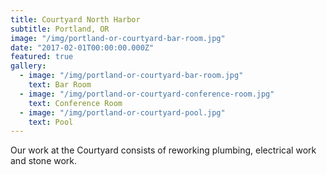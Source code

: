 ```yaml
---
title: Courtyard North Harbor
subtitle: Portland, OR
image: "/img/portland-or-courtyard-bar-room.jpg"
date: "2017-02-01T00:00:00.000Z"
featured: true
gallery:
  - image: "/img/portland-or-courtyard-bar-room.jpg"
    text: Bar Room
  - image: "/img/portland-or-courtyard-conference-room.jpg"
    text: Conference Room
  - image: "/img/portland-or-courtyard-pool.jpg"
    text: Pool
---
```


Our work at the Courtyard consists of reworking plumbing, electrical work and stone work.​
